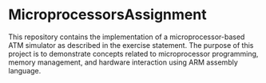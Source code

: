 # MicroprocessorsAssignment
This repository contains the implementation of a microprocessor-based ATM simulator as described in the exercise statement. The purpose of this project is to demonstrate concepts related to microprocessor programming, memory management, and hardware interaction using ARM assembly language.
